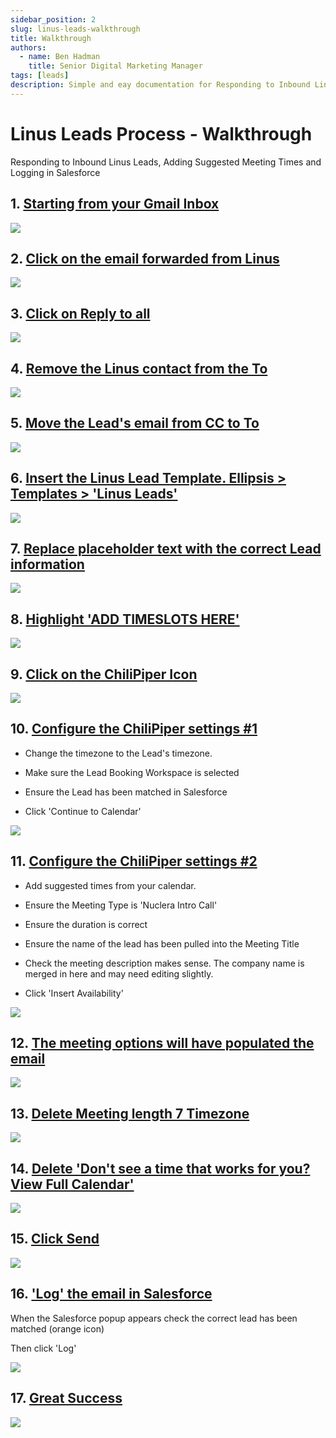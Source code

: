 ```yaml
---
sidebar_position: 2
slug: linus-leads-walkthrough
title: Walkthrough
authors:
  - name: Ben Hadman
    title: Senior Digital Marketing Manager
tags: [leads]
description: Simple and eay documentation for Responding to Inbound Linus Leads, Adding Suggested Meeting Times and Logging in Salesforce
---
```


# Linus Leads Process - Walkthrough

Responding to Inbound Linus Leads, Adding Suggested Meeting Times and Logging in Salesforce

1\. [Starting from your Gmail Inbox](https://mail.google.com/mail/u/0/#inbox)
-----------------------------------------------------------------------------

![](https://dubble-prod-01.s3.amazonaws.com/assets/a9da2592-c11b-45ab-9065-bf781f025121.png?0)

2\. [Click on the email forwarded from Linus](https://mail.google.com/mail/u/0/#inbox)
--------------------------------------------------------------------------------------

![](https://d3q7ie80jbiqey.cloudfront.net/media/image/zoom/d362ae7b-b9e3-4347-987d-e6b73bbf3261/1/54.228922526042/9.6428186907838?0)

3\. [Click on Reply to all](https://mail.google.com/mail/u/0/#inbox/FMfcgzGqRGVJwLzPFtsZvTHHHWSkpMZC)
-----------------------------------------------------------------------------------------------------

![](https://d3q7ie80jbiqey.cloudfront.net/media/image/zoom/c757137f-8048-427e-bf72-cd31f7f64d25/2.5/21.16455078125/30.314653316107?0)

4\. [Remove the Linus contact from the To](https://mail.google.com/mail/u/0/#inbox/FMfcgzGqRGVJwLzPFtsZvTHHHWSkpMZC)
--------------------------------------------------------------------------------------------------------------------

![](https://d3q7ie80jbiqey.cloudfront.net/media/image/zoom/32b70e84-fdcc-421c-8aa0-1bff42cac82d/2.5/30.718587239583/31.820292312661?0)

5\. [Move the Lead's email from CC to To](https://mail.google.com/mail/u/0/#inbox/FMfcgzGqRGVJwLzPFtsZvTHHHWSkpMZC)
-------------------------------------------------------------------------------------------------------------------

![](https://d3q7ie80jbiqey.cloudfront.net/media/image/zoom/2557d7fe-6033-480c-aba1-b4d38a82c6b8/2.5/21.378580729167/35.094005706288?0)

6\. [Insert the Linus Lead Template. Ellipsis > Templates > 'Linus Leads'](https://mail.google.com/mail/u/0/#inbox/FMfcgzGqRGVJwLzPFtsZvTHHHWSkpMZC)
----------------------------------------------------------------------------------------------------------------------------------------------------

![](https://d3q7ie80jbiqey.cloudfront.net/media/image/zoom/5cd34b01-c0a3-4cc9-ad39-f9194e4c8d8b/2.5/53.470458984375/61.361097652885?0)

7\. [Replace placeholder text with the correct Lead information](https://mail.google.com/mail/u/0/#inbox/FMfcgzGqRGVJwLzPFtsZvTHHHWSkpMZC)
------------------------------------------------------------------------------------------------------------------------------------------

![](https://d3q7ie80jbiqey.cloudfront.net/media/image/zoom/96e94e56-401a-4a98-8c25-2dc763a28dc6/2.5/17.705078125/29.776324289406?0)

8\. [Highlight 'ADD TIMESLOTS HERE'](https://mail.google.com/mail/u/0/#inbox/FMfcgzGqRGVJwLzPFtsZvTHHHWSkpMZC)
--------------------------------------------------------------------------------------------------------------

![](https://d3q7ie80jbiqey.cloudfront.net/media/image/zoom/5b95f06e-f41a-472f-a7d3-34774ea31989/1/55.228678385417/46.959113910422?0)

9\. [Click on the ChiliPiper Icon](https://mail.google.com/mail/u/0/#inbox/FMfcgzGqRGVJwLzPFtsZvTHHHWSkpMZC)
------------------------------------------------------------------------------------------------------------

![](https://d3q7ie80jbiqey.cloudfront.net/media/image/zoom/7605736b-9e21-4295-aea2-de37b2205339/2.5/21.5185546875/95.491157945736?0)

10\. [Configure the ChiliPiper settings #1](https://mail.google.com/mail/u/0/#inbox/FMfcgzGqRGVJwLzPFtsZvTHHHWSkpMZC)
---------------------------------------------------------------------------------------------------------------------

*   Change the timezone to the Lead's timezone.
    
*   Make sure the Lead Booking Workspace is selected
    
*   Ensure the Lead has been matched in Salesforce
    
*   Click 'Continue to Calendar'
    

![](https://d3q7ie80jbiqey.cloudfront.net/media/image/zoom/af61e57d-7ef0-4f1a-bfc6-e3812b093bf0/1/0/0?0)

11\. [Configure the ChiliPiper settings #2](https://mail.google.com/mail/u/0/#inbox/FMfcgzGqRGVJwLzPFtsZvTHHHWSkpMZC)
---------------------------------------------------------------------------------------------------------------------

*   Add suggested times from your calendar.
    
*   Ensure the Meeting Type is 'Nuclera Intro Call'
    
*   Ensure the duration is correct
    
*   Ensure the name of the lead has been pulled into the Meeting Title
    
*   Check the meeting description makes sense. The company name is merged in here and may need editing slightly.
    
*   Click 'Insert Availability'
    

![](https://d3q7ie80jbiqey.cloudfront.net/media/image/zoom/a38b5843-7df6-47e6-8dc1-a1af593c15e2/1/0/0?0)

12\. [The meeting options will have populated the email](https://mail.google.com/mail/u/0/#inbox/FMfcgzGqRGVJwLzPFtsZvTHHHWSkpMZC)
----------------------------------------------------------------------------------------------------------------------------------

![](https://d3q7ie80jbiqey.cloudfront.net/media/image/zoom/3393249e-6330-4456-8fc5-1d95d3173758/1/54.916178385417/69.932305124892?0)

13\. [Delete Meeting length 7 Timezone](https://mail.google.com/mail/u/0/#inbox/FMfcgzGqRGVJwLzPFtsZvTHHHWSkpMZC)
-----------------------------------------------------------------------------------------------------------------

![](https://d3q7ie80jbiqey.cloudfront.net/media/image/zoom/fc94a03b-c7dd-47c1-a88f-95ef5dfaaf0d/2.5/16.883951822917/47.174445521102?0)

14\. [Delete 'Don't see a time that works for you? View Full Calendar'](https://mail.google.com/mail/u/0/#inbox/FMfcgzGqRGVJwLzPFtsZvTHHHWSkpMZC)
-------------------------------------------------------------------------------------------------------------------------------------------------

![](https://d3q7ie80jbiqey.cloudfront.net/media/image/zoom/2ebdea07-a12c-42fd-b5e2-bb994717b075/2.5/16.883951822917/68.83377745478?0)

15\. [Click Send](https://mail.google.com/mail/u/0/#inbox/FMfcgzGqRGVJwLzPFtsZvTHHHWSkpMZC)
-------------------------------------------------------------------------------------------

![](https://d3q7ie80jbiqey.cloudfront.net/media/image/zoom/58999513-04d1-4bbe-bf68-608b086c1f15/2.5/16.883951822917/95.88649332472?0)

16\. ['Log' the email in Salesforce](https://mail.google.com/mail/u/0/#inbox/FMfcgzGqRGVJwLzPFtsZvTHHHWSkpMZC)
--------------------------------------------------------------------------------------------------------------

When the Salesforce popup appears check the correct lead has been matched (orange icon)

Then click 'Log'

![](https://d3q7ie80jbiqey.cloudfront.net/media/image/zoom/10df88a7-c03b-4138-8d92-e82aa6ad8754/1/0/0?0)

17\. [Great Success](https://mail.google.com/mail/u/0/#inbox/FMfcgzGqRGVJwLzPFtsZvTHHHWSkpMZC)
----------------------------------------------------------------------------------------------

![](https://d3q7ie80jbiqey.cloudfront.net/media/image/zoom/a7a37d76-aa66-4386-a265-b0e990ba3de8/1/0/0?0)